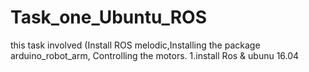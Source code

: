 # Task_one_Ubuntu_ROS
this task involved (Install ROS melodic,Installing the package arduino_robot_arm, Controlling the motors.
1.install Ros & ubunu 16.04
